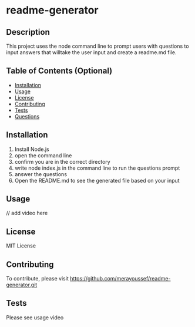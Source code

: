 # readme-generator

## Description 

This project uses the node command line to prompt users with questions to input answers that willtake the user input and create a readme.md file.

## Table of Contents (Optional)

* [Installation](#installation)
* [Usage](#usage)
* [License](#license)
* [Contributing](#contributing)
* [Tests](#tests)
* [Questions](#questions)

## Installation

1. Install Node.js  
2. open the command line  
3. confirm you are in the correct directory  
4. write node index.js in the command line to run the questions prompt  
5. answer the questions  
6. Open the README.md to see the generated file based on your input


## Usage 

// add video here


## License

MIT License 

## Contributing

To contribute, please visit https://github.com/merayoussef/readme-generator.git

## Tests

Please see usage video
